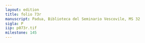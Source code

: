 ```yaml
---
layout: edition
title: folio 73r
manuscript: Padua, Biblioteca del Seminario Vescovile, MS 32
sigla: P
iip: p073r.tif
milestone: 145
---
```

